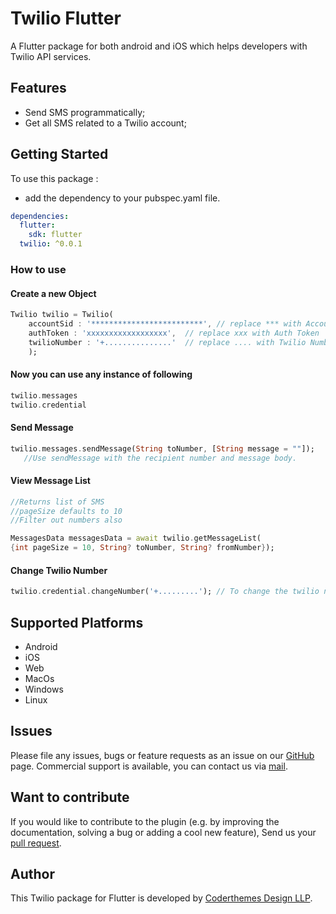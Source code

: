# Twilio Flutter

A Flutter package for both android and iOS which helps developers with Twilio API services.

## Features

* Send SMS programmatically;
* Get all SMS related to a Twilio account;


## Getting Started


To use this package :

- add the dependency to your pubspec.yaml file.

```yaml
dependencies:
  flutter:
    sdk: flutter
  twilio: ^0.0.1
```

### How to use


#### Create a new Object
```dart
Twilio twilio = Twilio(
    accountSid : '*************************', // replace *** with Account SID
    authToken : 'xxxxxxxxxxxxxxxxxx',  // replace xxx with Auth Token
    twilioNumber : '+...............'  // replace .... with Twilio Number
    );
```

#### Now you can use any instance of following
```dart
twilio.messages
twilio.credential
```

#### Send Message
```dart
twilio.messages.sendMessage(String toNumber, [String message = ""]); 
   //Use sendMessage with the recipient number and message body.
```

#### View Message List
```dart
//Returns list of SMS 
//pageSize defaults to 10
//Filter out numbers also

MessagesData messagesData = await twilio.getMessageList(
{int pageSize = 10, String? toNumber, String? fromNumber});
```


#### Change Twilio Number
```dart
twilio.credential.changeNumber('+.........'); // To change the twilio number
```

## Supported Platforms

* Android
* iOS
* Web
* MacOs
* Windows
* Linux


## Issues

Please file any issues, bugs or feature requests as an issue on our [GitHub](https://github.com/denishnavadiya123/Twilio/issues) page. Commercial support is available, you can contact us via [mail](mailto:denish@coderthemes.com).

## Want to contribute

If you would like to contribute to the plugin (e.g. by improving the documentation, solving a bug or adding a cool new feature), Send us your [pull request](https://github.com/denishnavadiya123/Twilio/pulls).

## Author

This Twilio package for Flutter is developed by [Coderthemes Design LLP](https://coderthemes.com/).
